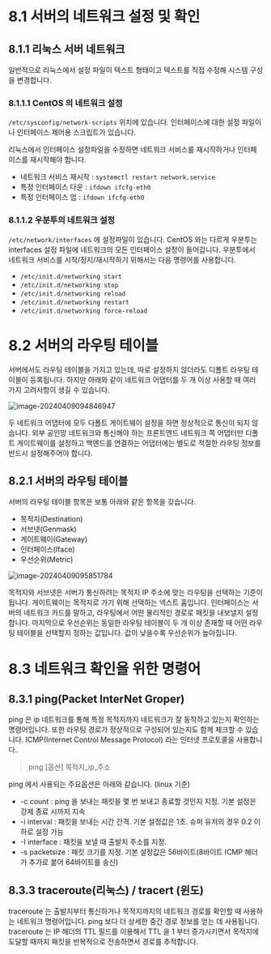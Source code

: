 # 8.1 서버의 네트워크 설정 및 확인

 ## 8.1.1 리눅스 서버 네트워크

  일반적으로 리눅스에서 설정 파일이 텍스트 형태이고 텍스트를 직접 수정해 시스템 구성을 변경합니다.

### 8.1.1.1 CentOS 의 네트워크 설정

  `/etc/sysconfig/network-scripts` 위치에 있습니다. 인터페이스에 대한 설정 파일이나 인터페이스 제어용 스크립트가 있습니다.

  리눅스에서 인터페이스 설정파일을 수정하면 네트워크 서비스를 재시작하거나 인터페이스를 재시작해야 합니다. 

- 네트워크 서비스 재시작 : `systemctl restart network.service`
- 특정 인터페이스 다운 : `ifdown ifcfg-eth0`
- 특정 인터페이스 업 : `ifdown ifcfg-eth0`

### 8.1.1.2 우분투의 네트워크 설정

`/etc/network/interfaces` 에 설정파일이 있습니다. CentOS 와는 다르게 우분투는 interfaces 설정 파일에 네트워크의 모든 인터페이스 설정이 들어갑니다. 우분투에서 네트워크 서비스를 시작/정지/재시작하기 위해서는 다음 명령어를 사용합니다.

- `/etc/init.d/networking start`
- `/etc/init.d/networking stop`
- `/etc/init.d/networking reload`
- `/etc/init.d/networking restart`
- `/etc/init.d/networking force-reload`

# 8.2 서버의 라우팅 테이블

  서버에서도 라우팅 테이블을 가지고 있는데, 따로 설정하지 않더라도 디폴트 라우팅 테이블이 등록됩니다. 하지만 아래와 같이 네트워크 어댑터를 두 개 이상 사용할 때 여러 가지 고려사항이 생길 수 있습니다.

![image-20240409094846947](images/8장_서버_네트워크_기본/image-20240409094846947.png)

  두 네트워크 어댑터에 모두 다폴트 게이트웨이 설정을 하면 정상적으로 통신이 되지 않습니다. 외부 공인망 네트워크와 통신해야 하는 프론트엔드 네트워크 쪽 어댑터만 디폴트 게이트웨이를 설정하고 백엔드를 연결하는 어댑터에는 별도로 적절한 라우팅 정보를 반드시 설정해주어야 합니다.

## 8.2.1 서버의 라우팅 테이블

  서버의 라우팅 테이블 항목은 보통 아래와 같은 항목을 갖습니다.

- 목적지(Destination)
- 서브넷(Genmask)
- 게이트웨이(Gateway)
- 인터페이스(Iface)
- 우선순위(Metric)

![image-20240409095851784](images/8장_서버_네트워크_기본/image-20240409095851784.png)

  목적지와 서브넷은 서버가 통신하려는 목적지 IP 주소에 맞는 라우팅을 선택하는 기준이 됩니다. 게이트웨이는 목적지로 가기 위해 선택하는 넥스트 홉입니다. 인터페이스는 서버의 네트워크 카드를 말하고, 라우팅에서 어떤 물리적인 경로로 패킷을 내보낼지 설정합니다. 마지막으로 우선순위는 동일한 라우팅 테이블이 두 개 이상 존재할 때 어떤 라우팅 테이블을 선택할지 정하는 값입니다. 값이 낮을수록 우선순위가 높아집니다.

# 8.3 네트워크 확인을 위한 명령어

## 8.3.1 ping(Packet InterNet Groper)

  ping 은 ip 네트워크를 통해 특정 목적지까지 네트워크가 잘 동작하고 있는지 확인하는 명령어입니다. 또한 라우팅 경로가 정상적으로 구성되어 있는지도 함께 체크할 수 있습니다. ICMP(Internet Control Message Protocol) 라는 인터넷 프로토콜을 사용합니다.

> ping [옵션] 목적지\_ip_주소

  ping 에서 사용되는 주요옵션은 아래와 같습니다. (linux 기준)

- -c count : ping 을 보내는 패킷을 몇 번 보내고 종료할 것인지 지정. 기본 설정은 강제 종료 시까지 지속
- -i interval : 패킷을 보내는 시간 간격. 기본 설정값은 1초. 슈퍼 유저의 경우 0.2 이하로 설정 가능
- -I interface : 패킷을 보낼 때 출발지 주소를 지정. 
- -s packetsize : 패킷 크기를 지정. 기본 설정값은 56바이트(8바이트 ICMP 헤더가 추가로 붙어 64바이트를 송신)

## 8.3.3 traceroute(리눅스) / tracert (윈도)

  traceroute 는 출발지부터 통신하거나 목적지까지의 네트워크 경로를 확인할 때 사용하는 네트워크 명령어입니다. ping 보다 더 상세한 중간 경로 정보를 얻는 데 사용됩니다. traceroute 는 IP 헤더의 TTL 필드를 이용해서 TTL 을 1 부터 증가시키면서 목적지에 도달할 때까지 패킷을 반복적으로 전송하면서 경로를 추적합니다. 